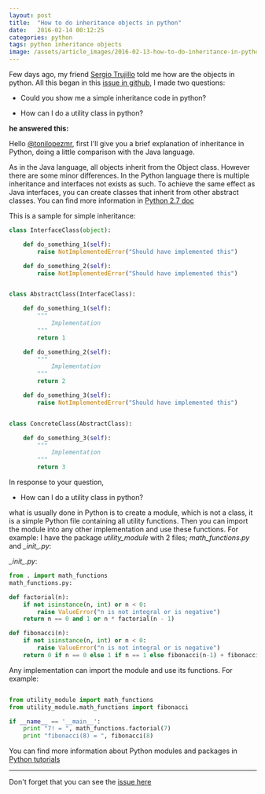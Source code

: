 ```yaml
---
layout: post
title:  "How to do inheritance objects in python"
date:   2016-02-14 00:12:25
categories: python
tags: python inheritance objects
image: /assets/article_images/2016-02-13-how-to-do-inheritance-in-python/python-programming.jpg
---
```


Few days ago, my friend [Sergio Trujillo][4] told me how are the objects in python. All this began in this [issue in github][1], I made two questions:

- Could you show me a simple inheritance code in python?

- How can I do a utility class in python?

**he answered this:**

Hello [@tonilopezmr][3], first I'll give you a brief explanation of inheritance in Python, doing a little comparison with the Java language.

As in the Java language, all objects inherit from the Object class. However there are some minor differences. In the Python language there is multiple inheritance and interfaces not exists as such. To achieve the same effect as Java interfaces, you can create classes that inherit from other abstract classes. You can find more information in [Python 2.7 doc][2]

This is a sample for simple inheritance:

```python
class InterfaceClass(object):

    def do_something_1(self):
        raise NotImplementedError("Should have implemented this")

    def do_something_2(self):
        raise NotImplementedError("Should have implemented this")


class AbstractClass(InterfaceClass):

    def do_something_1(self):
        """
            Implementation
        """
        return 1

    def do_something_2(self):
        """
            Implementation
        """
        return 2

    def do_something_3(self):
        raise NotImplementedError("Should have implemented this")


class ConcreteClass(AbstractClass):

    def do_something_3(self):
        """
            Implementation
        """
        return 3
```

In response to your question,

- How can I do a utility class in python?

what is usually done in Python is to create a module, which is not a class, it is a simple Python file containing all utility functions. Then you can import the module into any other implementation and use these functions. For example:
I have the package *utility\_module* with 2 files; *math\_functions.py* and *\__init\__.py*:

*\__init\__.py*:

```python
from . import math_functions
math_functions.py:

def factorial(n):
    if not isinstance(n, int) or n < 0:
        raise ValueError("n is not integral or is negative")
    return n == 0 and 1 or n * factorial(n - 1)

def fibonacci(n):
    if not isinstance(n, int) or n < 0:
        raise ValueError("n is not integral or is negative")
    return 0 if n == 0 else 1 if n == 1 else fibonacci(n-1) + fibonacci(n-2)
```

Any implementation can import the module and use its functions. For example:

```python

from utility_module import math_functions
from utility_module.math_functions import fibonacci

if __name__ == '__main__':
    print "7! = ", math_functions.factorial(7)
    print "fibonacci(8) = ", fibonacci(8)
```

You can find more information about Python modules and packages in [Python tutorials][5]

-----------------------

Don't forget that you can see the [issue here][1]

[1]: https://github.com/sergiotrujillomtz/python-poo/issues/1
[2]: https://docs.python.org/2.7/tutorial/classes.html#inheritance
[3]: https://github.com/tonilopezmr
[4]: https://twitter.com/sergiotrujimar
[5]: https://docs.python.org/2/tutorial/modules.html